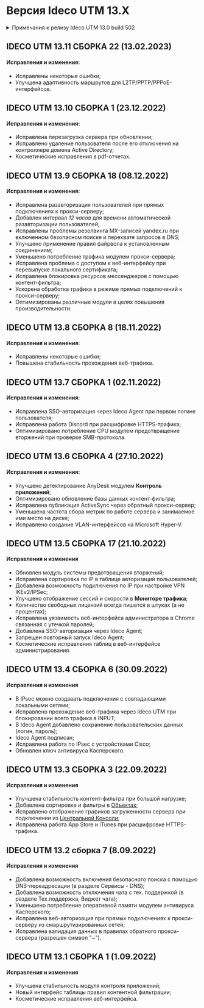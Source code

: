 # Версия Ideco UTM 13.X

<details>

<summary>Примечания к релизу Ideco UTM 13.0 build 502</summary>

**Дата выхода версии**: 25.08.2022.

Техническая поддержка и обратная связь (поможет нам улучшить продукт):

* Обсудить версию в телеграмм-канале с разработчиками: [https://t.me/idecoutm](https://t.me/idecoutm);
* Портал технической поддержки: [https://help.ideco.ru/](https://help.ideco.ru/);
* Электронная почта: help@ideco.ru;
* Telegram: [ideco.bot](https://telegram.im/@ideco_support_bot).


[Скачать Ideco UTM 10](https://my.ideco.ru/). \
Автоматическая регистрация тестовой лицензии: my.ideco.ru (полный функционал на 40 дней и 10 000 пользователей). 

**Новые возможности версии 13**

* Добавлен новый [Ideco Agent](../settings/users/ideco-agent.md) авторизации и VPN (Wireguard);
* Добавлена [Двухфакторная аутентификация](../settings/users/two-factor-authentication.md) пользователей по VPN;
* Добавлена динамическая маршрутизация [BGP](../settings/services/bgp.md);
* Новая таблица в настройках модулей фильтрации трафика;
* Новая отчетность по веб-трафику и трафику приложений (включая конструктор отчетов и полный URL в отчетах);
* Новые отчеты по [событиям безопасности](../settings/reports/security-events.md) IDS/IPS (дашборды).

**Исправления и изменения**

* Обновленная платформа на базе ядра Linux 5.17;
* Улучшен и переработан раздел Отчетность;
* Добавлен подраздел События безопасности и Трафик.

**Обновление с релизов Ideco UTM 8.12 и старше**

Обновление с релиза Ideco UTM 13 возможно через автоматические обновления (тестовый канал, будет доступна в ближайшее время). \
Обновление с релизов 8.х, 9.х, 10.х, 11.х, 12.х возможно через автоматические обновления с промежуточным обновлением до версий 9.11, 10.7, 11.10, 12.8.

**Обновление с версии Ideco UTM 7.9.9**

Прямое обновление до версии 13 напрямую невозможно.\
Возможна миграция настроек (загрузка бэкапа настроек) на предварительно установленную версию [9.11](https://storage.yandexcloud.net/ideco-utm-iso/Ideco-UTM-9-11-2.iso) и дальнейшее обновление до версии 13.0 с помощью автоматического обновления.

</details>

## IDECO UTM 13.11 СБОРКА 22 (13.02.2023)

#### Исправления и изменения:

* Исправлены некоторые ошибки;
* Улучшена адаптивность маршрутов для L2TP/PPTP/PPPoE-интерфейсов.

## IDECO UTM 13.10 СБОРКА 1 (23.12.2022)

#### Исправления и изменения:
* Исправлена перезагрузка сервера при обновлении; 
* Исправлено удаление пользователя после его отключения на контроллере домена Active Directory; 
* Косметические исправления в pdf-отчетах.

## IDECO UTM 13.9 СБОРКА 18 (08.12.2022)

#### Исправления и изменения:

* Исправлена разавторизация пользователей при прямых подключениях к прокси-серверу;
* Добавлен интервал *12 часов* для времени автоматической разавторизации пользователей;
* Исправлены проблемы резолвинга MX-записей yandex.ru при включенном безопасном поиске и перехвате запросов в DNS;
* Улучшено применение правил файрвола к установленным соединениям;
* Уменьшено потребление трафика модулем прокси-сервера;
* Исправлена проблема с доступом к веб-интерфейсу при перевыпуске локального сертификата;
* Исправлена блокировка ресурсов мессенджеров с помощью контент-фильтра;
* Ускорена обработка трафика в режиме прямых подключений к прокси-серверу;
* Оптимизированы различные модули в целях повышения производительности.

## IDECO UTM 13.8 СБОРКА 8 (18.11.2022)

#### Исправления и изменения:

* Исправлены некоторые ошибки;
* Повышена стабильность прохождения веб-трафика.

## IDECO UTM 13.7 СБОРКА 1 (02.11.2022)

#### Исправления и изменения:

* Исправлена SSO-авторизация через Ideco Agent при первом логине пользователя;
* Исправлена работа Discord при расшифровке HTTPS-трафика;
* Оптимизировано потребление CPU модулем предотвращение вторжений при проверке SMB-протокола.

## IDECO UTM 13.6 СБОРКА 4 (27.10.2022)

#### Исправления и изменения:

* Улучшено детектирование AnyDesk модулем **Контроль приложений**;
* Оптимизировано обновление базы данных контент-фильтра;
* Исправлена публикация ActiveSync через обратный прокси-сервер;
* Уменьшена частота сбора метрик по работе сервера и занимаемое ими место на диске;
* Исправлено создание VLAN-интерфейсов на Microsoft Hyper-V.

## IDECO UTM 13.5 СБОРКА 17 (21.10.2022)

#### Исправления и изменения

- Обновлен модуль системы предотвращения вторжений;
- Исправлена сортировка по IP в таблице авторизаций пользователей;
- Добавлена возможность подключения по IP при настройке VPN IKEv2/IPSec;
- Улучшено отображение сессий и скорости в **Мониторе трафика**;
- Количество свободных лицензий всегда пишется в штуках (а не процентах);
- Исправлена уязвимость веб-интерфейса администратора в Chrome связанная с утечкой паролей;
- Добавлена SSO-авторизация через Ideco Agent;
- Запрещен повторный запуск Ideco Agent;
- Косметические исправления таблиц в веб-интерфейсе администрирования.


## IDECO UTM 13.4 СБОРКА 6 (30.09.2022)

#### Исправления и изменения

* В IPsec можно создавать подключения с совпадающими локальными сетями;
* Исправлено прохождение веб-трафика через Ideco UTM при блокировании всего трафика в INPUT;
* В Ideco Agent добавлено сохранение пользовательских данных (логин, пароль);
* Ideco Agent подписан;
* Исправлена работа по IPsec с устройствами Cisco;
* Обновлен ключ антивируса Касперского.

## IDECO UTM 13.3 СБОРКА 3 (22.09.2022)

#### Исправления и изменения

* Улучшена стабильность контент-фильтра при большой нагрузке;
* Добавлена сортировка и фильтры в [Объектах](../settings/access-rules/aliases.md);
* Исправлено отображение графиков загруженности сервера при подключении из [Центральной Консоли](../settings/server-management/central-console.md);
* Исправлена работа App Store и iTunes при расшифровке HTTPS-трафика.

## IDECO UTM 13.2 сборка 7 (8.09.2022)

#### Исправления и изменения

* Добавлена возможность включения безопасного поиска с помощью DNS-переадресации (в разделе Сервисы - DNS);
* Добавлена возможность отключения чата с тех. поддержкой (в разделе Тех.поддержка, Виджет чата);
* Уменьшено потребление оперативной памяти модулем антивируса Касперского;
* Исправлена веб-авторизация при прямых подключениях к прокси-серверу из смаршрутизированных сетей;
* Исправлена валидация данных в правилах обратного прокси-сервера (разрешен символ "~").

## IDECO UTM 13.1 СБОРКА 1 (1.09.2022)

#### Исправления и изменения

* Улучшена стабильность модуля контроля приложений;
* Новый интерфейс таблицы правил контентной фильтрации;
* Косметические исправления веб-интерфейса.
